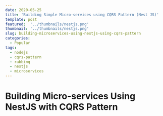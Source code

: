 ```yaml
---
date: 2020-05-25
title: 'Building Simple Micro-services using CQRS Pattern (Nest JS)'
template: post
featured:  '../thumbnails/nestjs.png'
thumbnail: '../thumbnails/nestjs.png'
slug: building-microservices-using-nestjs-using-cqrs-pattern
categories:
  - Popular
tags:
  - nodejs
  - cqrs-pattern
  - rabbimq
  - nestjs
  - microservices
---
```


# Building Micro-services Using NestJS with CQRS Pattern